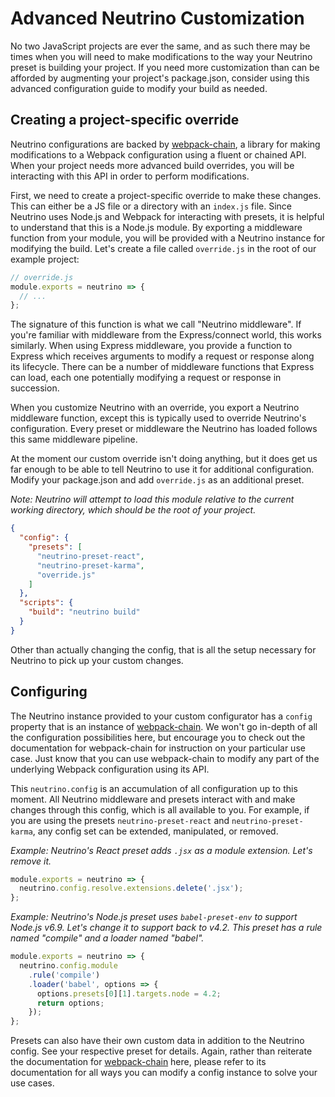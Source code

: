 # Advanced Neutrino Customization

No two JavaScript projects are ever the same, and as such there may be times when you will need to make modifications
to the way your Neutrino preset is building your project. If you need more customization than can be afforded by
augmenting your project's package.json, consider using this advanced configuration guide to modify your build as
needed.

## Creating a project-specific override

Neutrino configurations are backed by [webpack-chain](https://github.com/mozilla-neutrino/webpack-chain), a library for
making modifications to a Webpack configuration using a fluent or chained API. When your project needs more advanced
build overrides, you will be interacting with this API in order to perform modifications.

First, we need to create a project-specific override to make these changes. This can either be a JS file or a directory
with an `index.js` file. Since Neutrino uses Node.js and Webpack for interacting with presets, it is helpful to
understand that this is a Node.js module. By exporting a middleware function from your module, you will be provided with
a Neutrino instance for modifying the build. Let's create a file called `override.js` in the root of our example
project:

```js
// override.js
module.exports = neutrino => {
  // ...
};
```

The signature of this function is what we call "Neutrino middleware". If you're familiar with middleware from the
Express/connect world, this works similarly. When using Express middleware, you provide a function to Express which
receives arguments to modify a request or response along its lifecycle. There can be a number of middleware functions
that Express can load, each one potentially modifying a request or response in succession.

When you customize Neutrino with an override, you export a Neutrino middleware function, except this is typically used
to override Neutrino's configuration. Every preset or middleware the Neutrino has loaded follows this same middleware
pipeline.

At the moment our custom override isn't doing anything, but it does get us far enough to be able to tell Neutrino
to use it for additional configuration. Modify your package.json and add `override.js` as an additional preset.

_Note: Neutrino will attempt to load this module relative to the current working directory, which should be the root of
your project._

```json
{
  "config": {
    "presets": [
      "neutrino-preset-react",
      "neutrino-preset-karma",
      "override.js"
    ]  
  },
  "scripts": {
    "build": "neutrino build"
  }
}
```

Other than actually changing the config, that is all the setup necessary for Neutrino to pick up your custom changes.

## Configuring

The Neutrino instance provided to your custom configurator has a `config` property that is an instance of
[webpack-chain](https://github.com/mozilla-neutrino/webpack-chain). We won't go in-depth of all the configuration
possibilities here, but encourage you to check out the documentation for webpack-chain for instruction on your
particular use case. Just know that you can use webpack-chain to modify any part of the underlying Webpack configuration
using its API.

This `neutrino.config` is an accumulation of all configuration up to this moment. All Neutrino middleware and presets
interact with and make changes through this config, which is all available to you. For example, if you are using the
presets `neutrino-preset-react` and `neutrino-preset-karma`, any config set can be extended, manipulated, or removed.

_Example: Neutrino's React preset adds `.jsx` as a module extension. Let's remove it._

```js
module.exports = neutrino => {
  neutrino.config.resolve.extensions.delete('.jsx');
};
```

_Example: Neutrino's Node.js preset uses `babel-preset-env` to support Node.js v6.9. Let's change it to support back to
v4.2. This preset has a rule named "compile" and a loader named "babel"._

```js
module.exports = neutrino => {
  neutrino.config.module
    .rule('compile')
    .loader('babel', options => {
      options.presets[0][1].targets.node = 4.2;
      return options;
    });
};
```

Presets can also have their own custom data in addition to the Neutrino config. See your respective preset for details.
Again, rather than reiterate the documentation for [webpack-chain](https://github.com/mozilla-neutrino/webpack-chain)
here, please refer to its documentation for all ways you can modify a config instance to solve your use cases.
